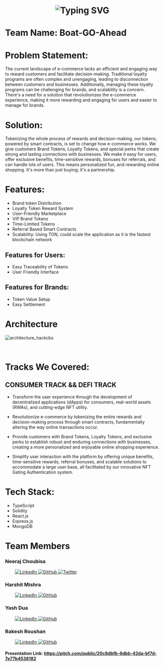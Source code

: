 <h1 align="center">
  <img src="https://readme-typing-svg.demolab.com?font=Fira+Code&weight=900&size=40&pause=1000&center=true&vCenter=true&width=900&lines=TokenMart" alt="Typing SVG" />
</h1>

<p align="center">
</p>

<h1> <b>Team Name</b>:  Boat-GO-Ahead </h1>


# Problem Statement:
The current landscape of e-commerce lacks an efficient and engaging way to reward customers and facilitate decision-making. Traditional loyalty programs are often complex and unengaging, leading to disconnection between customers and businesses. Additionally, managing these loyalty programs can be challenging for brands, and scalability is a concern. There's a need for a solution that revolutionizes the e-commerce experience, making it more rewarding and engaging for users and easier to manage for brands.

# Solution:
Tokenizing the whole process of rewards and decision-making, our tokens, powered by smart contracts, is set to change how e-commerce works. We give customers Brand Tokens, Loyalty Tokens, and special perks that create strong and lasting connections with businesses. We make it easy for users, offer exclusive benefits, time-sensitive rewards, bonuses for referrals, and can handle lots of users. This means personalized fun, and rewarding online shopping. It's more than just buying; it's a partnership.


# Features:

  * Brand token Distribution
  * Loyalty Token Reward System
  * User-Friendly Marketplace
  * VIP Brand Tokens
  * Time-Limited Tokens
  * Referral Based Smart Contracts
  * Scalability: Using TON, could scale the application as it is the fastest blockchain network

## Features for Users:

  * Easy Traceability of Tokens
  * User Friendly Interface

## Features for Brands:

  * Token Value Setup
  * Easy Settlement

# Architecture

![architecture_hackcbs](https://github.com/Kali-Decoder/hackCBS_6.0/assets/82640582/4abac518-8524-4a2c-b658-04bd90b1b1c2)


<br>

# Tracks We Covered:
## CONSUMER TRACK && DEFI TRACK
- Transform the user experience through the development of decentralized applications (dApps) for consumers, real-world assets (RWAs), and cutting-edge NFT utility.

- Revolutionize e-commerce by tokenizing the entire rewards and decision-making process through smart contracts, fundamentally altering the way online transactions occur.

- Provide customers with Brand Tokens, Loyalty Tokens, and exclusive perks to establish robust and enduring connections with businesses, creating a more personalized and enjoyable online shopping experience.

- Simplify user interaction with the platform by offering unique benefits, time-sensitive rewards, referral bonuses, and scalable solutions to accommodate a large user base, all facilitated by our innovative NFT Gating Authentication system.



# Tech Stack:
* TypeScript
* Solidity
* React.js
* Express.js
* MongoDB


<div>
  <h1>Team Members</h1>

  <div>
    <h3>Neeraj Choubisa</h3>
    &emsp;&emsp;
    <a href="https://www.linkedin.com/in/neeraj-choubisa-a4952b202/">
      <img src="https://img.shields.io/badge/LinkedIn-0077B5?style=for-the-badge&logo=linkedin&logoColor=white" alt="LinkedIn">
    </a>
    <a href="https://github.com/Kali-Decoder">
      <img src="https://img.shields.io/badge/GitHub-100000?style=for-the-badge&logo=github&logoColor=white" alt="GitHub">
    </a>
    <a href="https://twitter.com/itsNikku876">
      <img src="https://img.shields.io/badge/Twitter-1DA1F2?style=for-the-badge&logo=twitter&logoColor=white" alt="Twitter">
    </a>
  </div>

  <div>
    <h3>Harshit Mishra</h3>
    &emsp;&emsp;
    <a href="https://www.linkedin.com/in/harshit-mishra-4b530b20b/">
      <img src="https://img.shields.io/badge/LinkedIn-0077B5?style=for-the-badge&logo=linkedin&logoColor=white" alt="LinkedIn">
    </a>
    <a href="https://github.com/HARSHITMISHRA655">
      <img src="https://img.shields.io/badge/GitHub-100000?style=for-the-badge&logo=github&logoColor=white" alt="GitHub">
    </a>
  </div>

  <div>
    <h3>Yash Dua</h3>
    &emsp;&emsp;
    <a href="https://www.linkedin.com/in/yash-dua-078392200/">
      <img src="https://img.shields.io/badge/LinkedIn-0077B5?style=for-the-badge&logo=linkedin&logoColor=white" alt="LinkedIn">
    </a>
    <a href="https://github.com/yashdua092">
      <img src="https://img.shields.io/badge/GitHub-100000?style=for-the-badge&logo=github&logoColor=white" alt="GitHub">
    </a>
  </div>

  <div>
    <h3>Rakesh Roushan</h3>
    &emsp;&emsp;
    <a href="https://www.linkedin.com/in/connect-roushan/">
      <img src="https://img.shields.io/badge/LinkedIn-0077B5?style=for-the-badge&logo=linkedin&logoColor=white" alt="LinkedIn">
    </a>
    <a href="https://github.com/Roshan23R">
      <img src="https://img.shields.io/badge/GitHub-100000?style=for-the-badge&logo=github&logoColor=white" alt="GitHub">
    </a>
  </div>
</div>

#### Presentation Link: https://pitch.com/public/20c6dbfb-6dbb-42da-bf7d-7e77b4538182
  
  
